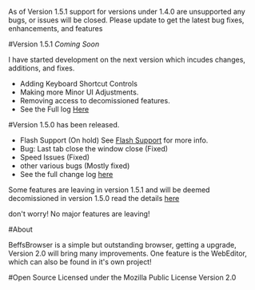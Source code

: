 As of Version 1.5.1 support for versions under 1.4.0 are unsupported any bugs, or issues will be closed. Please update to get the latest bug fixes, enhancements, and features

#Version 1.5.1 *Coming Soon*

I have started development on the next version which incudes changes, additions, and fixes. 

 - Adding Keyboard Shortcut Controls 
 - Making more Minor UI Adjustments. 
 - Removing access to decomissioned features. 
 - See the Full log <a href="https://github.com/jdc20181/BeffsBrowser/wiki/Version-1.5.1-Coming-soon!">Here</a>

#Version 1.5.0 has been released.

- Flash Support (On hold) See <a href="https://github.com/jdc20181/BeffsBrowser/wiki/Flash-Support">Flash Support</a> for more info. 
- Bug: Last tab close the window close (Fixed)
- Speed Issues (Fixed)
- other various bugs (Mostly fixed)
- See the full change log <a href="https://github.com/jdc20181/BeffsBrowser/wiki/Version-1.5.0">here</a>

Some features are leaving in version 1.5.1 and will be deemed decomissioned in version 1.5.0 read the details <a href="https://github.com/jdc20181/BeffsBrowser/wiki/Decomissioned-Features-coming">here</a>

don't worry! No major features are leaving!


#About

BeffsBrowser is a simple but outstanding browser, getting a upgrade, Version 2.0 will bring many improvements. One feature is the WebEditor, which can also be found in it's own project!

#Open Source
Licensed under the Mozilla Public License Version 2.0 

